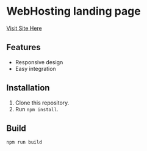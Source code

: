 # WebHosting landing page

[Visit Site Here](https://moshifiedwebhost.netlify.app/)

## Features

- Responsive design
- Easy integration

## Installation

1. Clone this repository.
2. Run `npm install`.

## Build

`npm run build`

